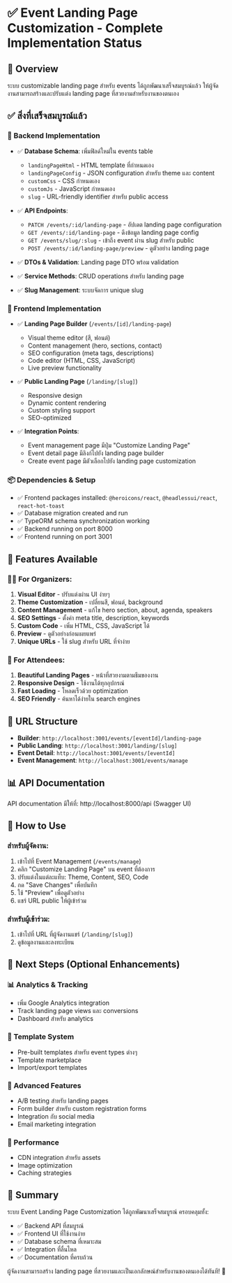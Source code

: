 # ✅ Event Landing Page Customization - Complete Implementation Status

## 🎯 Overview
ระบบ customizable landing page สำหรับ events ได้ถูกพัฒนาเสร็จสมบูรณ์แล้ว ให้ผู้จัดงานสามารถสร้างและปรับแต่ง landing page ที่สวยงามสำหรับงานของตนเอง

## ✅ สิ่งที่เสร็จสมบูรณ์แล้ว

### 🔧 Backend Implementation
- ✅ **Database Schema**: เพิ่มฟิลด์ใหม่ใน events table
  - `landingPageHtml` - HTML template ที่กำหนดเอง
  - `landingPageConfig` - JSON configuration สำหรับ theme และ content
  - `customCss` - CSS กำหนดเอง
  - `customJs` - JavaScript กำหนดเอง
  - `slug` - URL-friendly identifier สำหรับ public access

- ✅ **API Endpoints**: 
  - `PATCH /events/:id/landing-page` - อัปเดต landing page configuration
  - `GET /events/:id/landing-page` - ดึงข้อมูล landing page config
  - `GET /events/slug/:slug` - เข้าถึง event ผ่าน slug สำหรับ public
  - `POST /events/:id/landing-page/preview` - ดูตัวอย่าง landing page

- ✅ **DTOs & Validation**: Landing page DTO พร้อม validation
- ✅ **Service Methods**: CRUD operations สำหรับ landing page
- ✅ **Slug Management**: ระบบจัดการ unique slug

### 🎨 Frontend Implementation
- ✅ **Landing Page Builder** (`/events/[id]/landing-page`)
  - Visual theme editor (สี, ฟอนต์)
  - Content management (hero, sections, contact)
  - SEO configuration (meta tags, descriptions)
  - Code editor (HTML, CSS, JavaScript)
  - Live preview functionality

- ✅ **Public Landing Page** (`/landing/[slug]`)
  - Responsive design
  - Dynamic content rendering
  - Custom styling support
  - SEO-optimized

- ✅ **Integration Points**:
  - Event management page มีปุ่ม "Customize Landing Page"
  - Event detail page มีลิงก์ไปยัง landing page builder
  - Create event page มีตัวเลือกไปยัง landing page customization

### 📦 Dependencies & Setup
- ✅ Frontend packages installed: `@heroicons/react`, `@headlessui/react`, `react-hot-toast`
- ✅ Database migration created and run
- ✅ TypeORM schema synchronization working
- ✅ Backend running on port 8000
- ✅ Frontend running on port 3001

## 🚀 Features Available

### 👨‍💻 For Organizers:
1. **Visual Editor** - ปรับแต่งผ่าน UI ง่ายๆ
2. **Theme Customization** - เปลี่ยนสี, ฟอนต์, background
3. **Content Management** - แก้ไข hero section, about, agenda, speakers
4. **SEO Settings** - ตั้งค่า meta title, description, keywords
5. **Custom Code** - เพิ่ม HTML, CSS, JavaScript ได้
6. **Preview** - ดูตัวอย่างก่อนเผยแพร่
7. **Unique URLs** - ใช้ slug สำหรับ URL ที่จำง่าย

### 👥 For Attendees:
1. **Beautiful Landing Pages** - หน้าที่สวยงามตามธีมของงาน
2. **Responsive Design** - ใช้งานได้ทุกอุปกรณ์
3. **Fast Loading** - โหลดเร็วด้วย optimization
4. **SEO Friendly** - ค้นหาได้ง่ายใน search engines

## 🔗 URL Structure
- **Builder**: `http://localhost:3001/events/[eventId]/landing-page`
- **Public Landing**: `http://localhost:3001/landing/[slug]`
- **Event Detail**: `http://localhost:3001/events/[eventId]`
- **Event Management**: `http://localhost:3001/events/manage`

## 📊 API Documentation
API documentation มีให้ที่: http://localhost:8000/api (Swagger UI)

## 🎯 How to Use

### สำหรับผู้จัดงาน:
1. เข้าไปที่ Event Management (`/events/manage`)
2. คลิก "Customize Landing Page" บน event ที่ต้องการ
3. ปรับแต่งในแต่ละแท็บ: Theme, Content, SEO, Code
4. กด "Save Changes" เพื่อบันทึก
5. ใช้ "Preview" เพื่อดูตัวอย่าง
6. แชร์ URL public ให้ผู้เข้าร่วม

### สำหรับผู้เข้าร่วม:
1. เข้าไปที่ URL ที่ผู้จัดงานแชร์ (`/landing/[slug]`)
2. ดูข้อมูลงานและลงทะเบียน

## 🔮 Next Steps (Optional Enhancements)

### 📊 Analytics & Tracking
- เพิ่ม Google Analytics integration
- Track landing page views และ conversions
- Dashboard สำหรับ analytics

### 🎨 Template System
- Pre-built templates สำหรับ event types ต่างๆ
- Template marketplace
- Import/export templates

### 🔧 Advanced Features
- A/B testing สำหรับ landing pages
- Form builder สำหรับ custom registration forms
- Integration กับ social media
- Email marketing integration

### 🚀 Performance
- CDN integration สำหรับ assets
- Image optimization
- Caching strategies

## 🎉 Summary

ระบบ Event Landing Page Customization ได้ถูกพัฒนาเสร็จสมบูรณ์ ครอบคลุมทั้ง:
- ✅ Backend API ที่สมบูรณ์
- ✅ Frontend UI ที่ใช้งานง่าย
- ✅ Database schema ที่เหมาะสม
- ✅ Integration ที่ลื่นไหล
- ✅ Documentation ที่ครบถ้วน

ผู้จัดงานสามารถสร้าง landing page ที่สวยงามและเป็นเอกลักษณ์สำหรับงานของตนเองได้ทันที! 🎊
